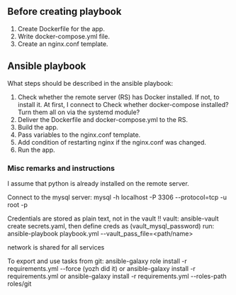 ## Before creating playbook
1. Create Dockerfile for the app.
2. Write docker-compose.yml file.
3. Create an nginx.conf template.


## Ansible playbook
What steps should be described in the ansible playbook: 
1. Check whether the remote server (RS) has Docker installed. If not, to install it. 
At first, I connect to
 Check whether docker-compose installed? Turn them all on via the systemd module?
1. Deliver the Dockerfile and docker-compose.yml to the RS.
2. Build the app.
3. Pass variables to the nginx.conf template. 
4. Add condition of restarting nginx if the nginx.conf was changed. 
5. Run the app. 


### Misc remarks and instructions

I assume that python is already installed on the remote server. 

Connect to the mysql server:
mysql -h localhost -P 3306 --protocol=tcp -u root -p

Credentials are stored as plain text, not in the vault !!
vault: ansible-vault create secrets.yaml, then define creds as (vault_mysql_password)
run: ansible-playbook playbook.yml --vault_pass_file=<path/name>

network is shared for all services

To export and use tasks from git:
ansible-galaxy role install -r requirements.yml --force (yozh did it)
or
ansible-galaxy install -r requirements.yml
or
ansible-galaxy install -r requirements.yml --roles-path roles/git